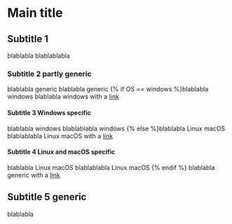 # Main title

## Subtitle 1

blablabla
blablablabla

### Subtitle 2 partly generic

blablabla generic
blablabla generic
{% if OS == windows %}blablabla windows
blablabla windows with a [link](windows.md)

#### Subtitle 3 Windows specific

blablabla windows
blablablabla windows
{% else %}blablabla Linux macOS
blablablabla Linux macOS with a [link](linuxmacos.md)

#### Subtitle 4 Linux and macOS specific

blablabla Linux macOS
blablablabla Linux macOS
{% endif %}
blablabla generic with a [link](generic.md)

## Subtitle 5 generic

blablabla
